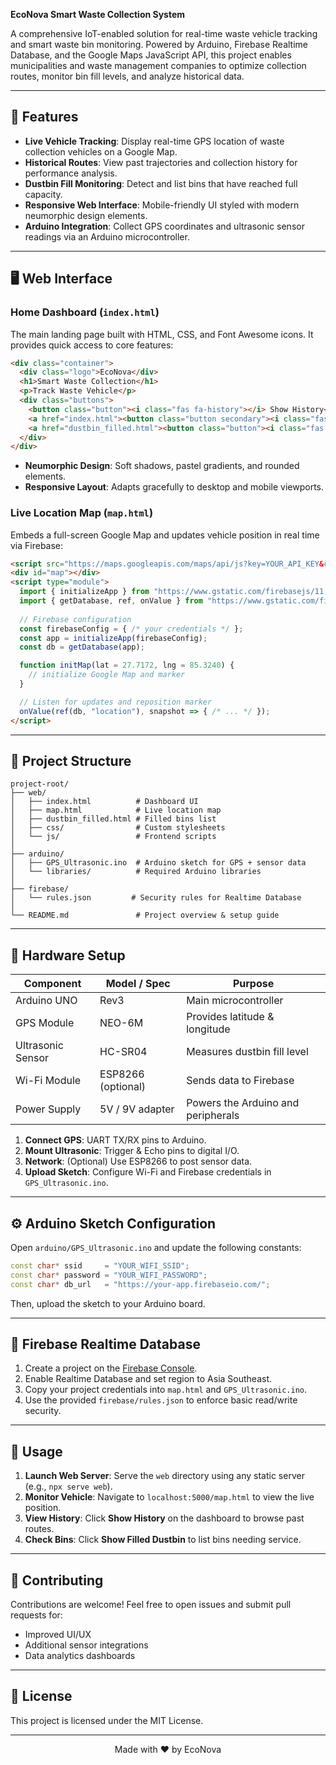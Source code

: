 **EcoNova Smart Waste Collection System**

A comprehensive IoT-enabled solution for real-time waste vehicle tracking and smart waste bin monitoring. Powered by Arduino, Firebase Realtime Database, and the Google Maps JavaScript API, this project enables municipalities and waste management companies to optimize collection routes, monitor bin fill levels, and analyze historical data.

---

## 🚀 Features

* **Live Vehicle Tracking**: Display real-time GPS location of waste collection vehicles on a Google Map.
* **Historical Routes**: View past trajectories and collection history for performance analysis.
* **Dustbin Fill Monitoring**: Detect and list bins that have reached full capacity.
* **Responsive Web Interface**: Mobile-friendly UI styled with modern neumorphic design elements.
* **Arduino Integration**: Collect GPS coordinates and ultrasonic sensor readings via an Arduino microcontroller.

---

## 🖥️ Web Interface

### Home Dashboard (`index.html`)

The main landing page built with HTML, CSS, and Font Awesome icons. It provides quick access to core features:

```html
<div class="container">
  <div class="logo">EcoNova</div>
  <h1>Smart Waste Collection</h1>
  <p>Track Waste Vehicle</p>
  <div class="buttons">
    <button class="button"><i class="fas fa-history"></i> Show History</button>
    <a href="index.html"><button class="button secondary"><i class="fas fa-map-marker-alt"></i> Track Location</button></a>
    <a href="dustbin_filled.html"><button class="button"><i class="fas fa-trash-alt"></i> Show Filled Dustbin</button></a>
  </div>
</div>
```

* **Neumorphic Design**: Soft shadows, pastel gradients, and rounded elements.
* **Responsive Layout**: Adapts gracefully to desktop and mobile viewports.

### Live Location Map (`map.html`)

Embeds a full-screen Google Map and updates vehicle position in real time via Firebase:

```html
<script src="https://maps.googleapis.com/maps/api/js?key=YOUR_API_KEY&callback=initMap" async defer></script>
<div id="map"></div>
<script type="module">
  import { initializeApp } from "https://www.gstatic.com/firebasejs/11.2.0/firebase-app.js";
  import { getDatabase, ref, onValue } from "https://www.gstatic.com/firebasejs/11.2.0/firebase-database.js";
  
  // Firebase configuration
  const firebaseConfig = { /* your credentials */ };
  const app = initializeApp(firebaseConfig);
  const db = getDatabase(app);

  function initMap(lat = 27.7172, lng = 85.3240) {
    // initialize Google Map and marker
  }

  // Listen for updates and reposition marker
  onValue(ref(db, "location"), snapshot => { /* ... */ });
</script>
```

---

## 📁 Project Structure

```text
project-root/
├── web/
│   ├── index.html          # Dashboard UI
│   ├── map.html            # Live location map
│   ├── dustbin_filled.html # Filled bins list
│   ├── css/                # Custom stylesheets
│   └── js/                 # Frontend scripts
│
├── arduino/
│   ├── GPS_Ultrasonic.ino  # Arduino sketch for GPS + sensor data
│   └── libraries/          # Required Arduino libraries
│
├── firebase/
│   └── rules.json         # Security rules for Realtime Database
│
└── README.md               # Project overview & setup guide
```

---

## 🔧 Hardware Setup

| Component         | Model / Spec       | Purpose                            |
| ----------------- | ------------------ | ---------------------------------- |
| Arduino UNO       | Rev3               | Main microcontroller               |
| GPS Module        | NEO-6M             | Provides latitude & longitude      |
| Ultrasonic Sensor | HC-SR04            | Measures dustbin fill level        |
| Wi-Fi Module      | ESP8266 (optional) | Sends data to Firebase             |
| Power Supply      | 5V / 9V adapter    | Powers the Arduino and peripherals |

1. **Connect GPS**: UART TX/RX pins to Arduino.
2. **Mount Ultrasonic**: Trigger & Echo pins to digital I/O.
3. **Network**: (Optional) Use ESP8266 to post sensor data.
4. **Upload Sketch**: Configure Wi-Fi and Firebase credentials in `GPS_Ultrasonic.ino`.

---

## ⚙️ Arduino Sketch Configuration

Open `arduino/GPS_Ultrasonic.ino` and update the following constants:

```cpp
const char* ssid     = "YOUR_WIFI_SSID";
const char* password = "YOUR_WIFI_PASSWORD";
const char* db_url   = "https://your-app.firebaseio.com/";
```

Then, upload the sketch to your Arduino board.

---

## 🔐 Firebase Realtime Database

1. Create a project on the [Firebase Console](https://console.firebase.google.com/).
2. Enable Realtime Database and set region to Asia Southeast.
3. Copy your project credentials into `map.html` and `GPS_Ultrasonic.ino`.
4. Use the provided `firebase/rules.json` to enforce basic read/write security.

---

## 🚀 Usage

1. **Launch Web Server**: Serve the `web` directory using any static server (e.g., `npx serve web`).
2. **Monitor Vehicle**: Navigate to `localhost:5000/map.html` to view the live position.
3. **View History**: Click **Show History** on the dashboard to browse past routes.
4. **Check Bins**: Click **Show Filled Dustbin** to list bins needing service.

---

## 🤝 Contributing

Contributions are welcome! Feel free to open issues and submit pull requests for:

* Improved UI/UX
* Additional sensor integrations
* Data analytics dashboards

---

## 📝 License

This project is licensed under the MIT License.

---

<p align="center">Made with ❤️ by EcoNova</p>
